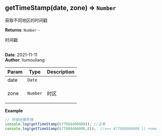 ## getTimeStamp(date, zone) ⇒ <code>Number</code>
<p>获取不同地区的时间戳</p>

**Returns**: <code>Number</code> - <p>时间戳</p>  
**Date**: 2021-11-11  
**Author**: liumouliang  

| Param | Type | Description |
| --- | --- | --- |
| date | <code>Date</code> |  |
| zone | <code>Number</code> | <p>时区</p> |

**Example**  
```javascript
// 传值给服务端
console.log(getTimeStamp(677084400000)); //正常
console.log(getTimeStamp(677084400000,8));  //=== 677088000000 || +new Date("Mon Jun 17 1991 00:00:00 GMT+0800")
```
